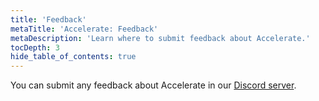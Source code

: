```yaml
---
title: 'Feedback'
metaTitle: 'Accelerate: Feedback'
metaDescription: 'Learn where to submit feedback about Accelerate.'
tocDepth: 3
hide_table_of_contents: true
---
```


<!-- TopBlock -->

You can submit any feedback about Accelerate in our [Discord server](https://pris.ly/discord?utm_source=docs&utm_medium=intro_text).
